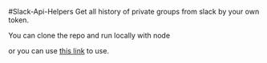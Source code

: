 #Slack-Api-Helpers
Get all history of private groups from slack by your own token.

You can clone the repo and run locally with node 

or you can use [this link](https://cdn.rawgit.com/trototype/Slack-Api-Helpers/master/public/index.html) to use.

